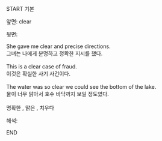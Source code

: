 START
기본

앞면:
clear


뒷면:
<div>She gave me clear and precise directions. </div><div>그녀는 나에게 분명하고 정확한 지시를 했다.</div><div><br></div><div><div>This is a clear case of fraud. </div><div>이것은 확실한 사기 사건이다.</div></div><div><br></div><div><div>The water was so clear we could see the bottom of the lake. </div><div>물이 너무 맑아서 호수 바닥까지 보일 정도였다.</div></div><div><br></div><div>명확한 , 맑은 , 치우다</div>


해석:
<!--ID: 1746614453610-->
END